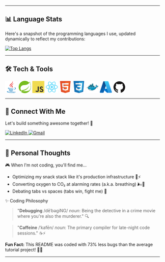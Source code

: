 
---

## 📊 Language Stats

Here's a snapshot of the programming languages I use, updated dynamically to reflect my contributions:

[![Top Langs](https://github-readme-stats.vercel.app/api/top-langs/?username=W-gerber&layout=compact&theme=gitdocify&bg_color=0d1117)](https://github.com/W-gerber)


---

## 🛠️ Tech & Tools

<p align="left">
  <img src="https://raw.githubusercontent.com/devicons/devicon/master/icons/java/java-original.svg" alt="Java" width="40" height="40"/>
  <img src="https://raw.githubusercontent.com/devicons/devicon/master/icons/spring/spring-original.svg" alt="Spring" width="40" height="40"/>
  <img src="https://raw.githubusercontent.com/devicons/devicon/master/icons/javascript/javascript-original.svg" alt="JavaScript" width="40" height="40"/>
  <img src="https://raw.githubusercontent.com/devicons/devicon/master/icons/react/react-original.svg" alt="React" width="40" height="40"/>
  <img src="https://raw.githubusercontent.com/devicons/devicon/master/icons/html5/html5-original.svg" alt="HTML5" width="40" height="40"/>
  <img src="https://raw.githubusercontent.com/devicons/devicon/master/icons/css3/css3-original.svg" alt="CSS3" width="40" height="40"/>
  <img src="https://raw.githubusercontent.com/devicons/devicon/master/icons/docker/docker-original.svg" alt="Docker" width="40" height="40"/>
  <img src="https://raw.githubusercontent.com/devicons/devicon/master/icons/azure/azure-original.svg" alt="Azure" width="40" height="40"/>
  <img src="https://raw.githubusercontent.com/devicons/devicon/master/icons/github/github-original.svg" alt="GitHub" width="40" height="40"/>
</p>

---

## 🔗 Connect With Me


Let's build something awesome together! 🚀

<p align="left">
  <a href="https://www.linkedin.com/in/willem-gerber-954562329/">
    <img src="https://img.shields.io/badge/LinkedIn-0077B5?style=for-the-badge&logo=linkedin&logoColor=white" alt="LinkedIn"/>
  </a>
  
  <a href="mailto:wgerber04@icloud.com"> 
    <img src="https://img.shields.io/badge/Gmail-D14836?style=for-the-badge&logo=gmail&logoColor=white" alt="Gmail"/>
  </a>
</p>


---

## 💭 Personal Thoughts

🎮 When I'm not coding, you'll find me...
- Optimizing my snack stack like it's production infrastructure 🍕⚡  
- Converting oxygen to CO₂ at alarming rates (a.k.a. breathing) 🌬️💨
- Debating tabs vs spaces (tabs win, fight me) 🤺

✨ Coding Philosophy
> "**Debugging** /dēˈbəɡiNG/ *noun*: Being the detective in a crime movie where you're also the murderer." 🔍

> "**Caffeine** /ˈkafēn/ *noun*: The primary compiler for late-night code sessions." ☕⚡

**Fun Fact:** This README was coded with 73% less bugs than the average tutorial project! 🐞➗


---
